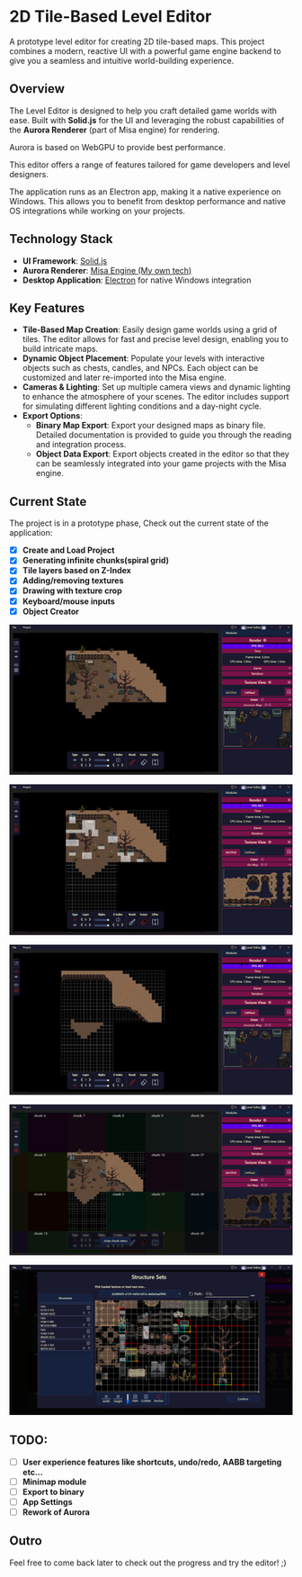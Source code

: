# 2D Tile-Based Level Editor

A prototype level editor for creating 2D tile-based maps. This project combines a modern, reactive UI with a powerful game engine backend to give you a seamless and intuitive world-building experience.

## Overview

The Level Editor is designed to help you craft detailed game worlds with ease. Built with **Solid.js** for the UI and leveraging the robust capabilities of the **Aurora Renderer** (part of Misa engine) for rendering.

Aurora is based on WebGPU to provide best performance.

This editor offers a range of features tailored for game developers and level designers.

The application runs as an Electron app, making it a native experience on Windows. This allows you to benefit from desktop performance and native OS integrations while working on your projects.

## Technology Stack

- **UI Framework**: [Solid.js](https://solidjs.com/)
- **Aurora Renderer**: [Misa Engine (My own tech)](https://game-engine-page.vercel.app/pl/)
- **Desktop Application**: [Electron](https://www.electronjs.org/) for native Windows integration

## Key Features

- **Tile-Based Map Creation**: Easily design game worlds using a grid of tiles. The editor allows for fast and precise level design, enabling you to build intricate maps.
- **Dynamic Object Placement**: Populate your levels with interactive objects such as chests, candles, and NPCs. Each object can be customized and later re-imported into the Misa engine.
- **Cameras & Lighting**: Set up multiple camera views and dynamic lighting to enhance the atmosphere of your scenes. The editor includes support for simulating different lighting conditions and a day-night cycle.
- **Export Options**:
  - **Binary Map Export**: Export your designed maps as binary file. Detailed documentation is provided to guide you through the reading and integration process.
  - **Object Data Export**: Export objects created in the editor so that they can be seamlessly integrated into your game projects with the Misa engine.

## Current State

The project is in a prototype phase, Check out the current state of the application:

- [x] **Create and Load Project**
- [x] **Generating infinite chunks(spiral grid)**
- [x] **Tile layers based on Z-Index**
- [x] **Adding/removing textures**
- [x] **Drawing with texture crop**
- [x] **Keyboard/mouse inputs**
- [x] **Object Creator**

![Current State of App on Windows: noGrid](/public/noGrid.png)

![Current State of App on Windows: collView](/public/collView.png)

![Current State of App on Windows: singleLayer](/public/singleLayer.png)

![Current State of App on Windows: spiralChunk](/public/spiralChunk.png)

![Current State of App on Windows: objectCrator](/public/objectCreator.png)

## TODO:

- [ ] **User experience features like shortcuts, undo/redo, AABB targeting etc...**
- [ ] **Minimap module**
- [ ] **Export to binary**
- [ ] **App Settings**
- [ ] **Rework of Aurora**

## Outro

Feel free to come back later to check out the progress and try the editor! ;)
